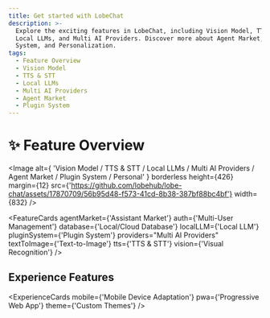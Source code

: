 ```yaml
---
title: Get started with LobeChat
description: >-
  Explore the exciting features in LobeChat, including Vision Model, TTS & STT,
  Local LLMs, and Multi AI Providers. Discover more about Agent Market, Plugin
  System, and Personalization.
tags:
  - Feature Overview
  - Vision Model
  - TTS & STT
  - Local LLMs
  - Multi AI Providers
  - Agent Market
  - Plugin System
---
```


# ✨ Feature Overview

<Image
  alt={
  'Vision Model / TTS & STT / Local LLMs / Multi AI Providers / Agent Market / Plugin System / Personal'
}
  borderless
  height={426}
  margin={12}
  src={'https://github.com/lobehub/lobe-chat/assets/17870709/56b95d48-f573-41cd-8b38-387bf88bc4bf'}
  width={832}
/>

<FeatureCards agentMarket={'Assistant Market'} auth={'Multi-User Management'} database={'Local/Cloud Database'} localLLM={'Local LLM'} pluginSystem={'Plugin System'} providers="Multi AI Providers" textToImage={'Text-to-Image'} tts={'TTS & STT'} vision={'Visual Recognition'} />

## Experience Features

<ExperienceCards mobile={'Mobile Device Adaptation'} pwa={'Progressive Web App'} theme={'Custom Themes'} />